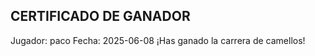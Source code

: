 CERTIFICADO DE GANADOR
----------------------
Jugador: paco
Fecha: 2025-06-08
¡Has ganado la carrera de camellos!
